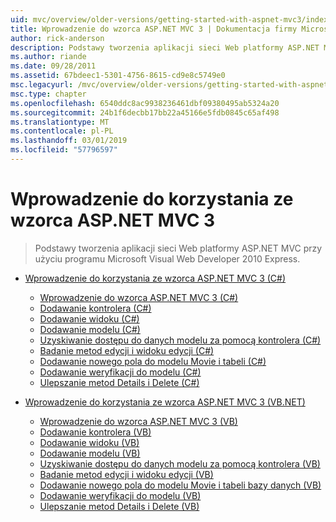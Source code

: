 ```yaml
---
uid: mvc/overview/older-versions/getting-started-with-aspnet-mvc3/index
title: Wprowadzenie do wzorca ASP.NET MVC 3 | Dokumentacja firmy Microsoft
author: rick-anderson
description: Podstawy tworzenia aplikacji sieci Web platformy ASP.NET MVC przy użyciu programu Microsoft Visual Web Developer 2010 Express.
ms.author: riande
ms.date: 09/28/2011
ms.assetid: 67bdeec1-5301-4756-8615-cd9e8c5749e0
msc.legacyurl: /mvc/overview/older-versions/getting-started-with-aspnet-mvc3
msc.type: chapter
ms.openlocfilehash: 6540ddc8ac9938236461dbf09380495ab5324a20
ms.sourcegitcommit: 24b1f6decbb17bb22a45166e5fdb0845c65af498
ms.translationtype: MT
ms.contentlocale: pl-PL
ms.lasthandoff: 03/01/2019
ms.locfileid: "57796597"
---
```

<a name="getting-started-with-aspnet-mvc3"></a>Wprowadzenie do korzystania ze wzorca ASP.NET MVC 3
====================
> Podstawy tworzenia aplikacji sieci Web platformy ASP.NET MVC przy użyciu programu Microsoft Visual Web Developer 2010 Express.


- [Wprowadzenie do korzystania ze wzorca ASP.NET MVC 3 (C#)](cs/index.md)

    - [Wprowadzenie do wzorca ASP.NET MVC 3 (C#)](cs/intro-to-aspnet-mvc-3.md)
    - [Dodawanie kontrolera (C#)](cs/adding-a-controller.md)
    - [Dodawanie widoku (C#)](cs/adding-a-view.md)
    - [Dodawanie modelu (C#)](cs/adding-a-model.md)
    - [Uzyskiwanie dostępu do danych modelu za pomocą kontrolera (C#)](cs/accessing-your-models-data-from-a-controller.md)
    - [Badanie metod edycji i widoku edycji (C#)](cs/examining-the-edit-methods-and-edit-view.md)
    - [Dodawanie nowego pola do modelu Movie i tabeli (C#)](cs/adding-a-new-field.md)
    - [Dodawanie weryfikacji do modelu (C#)](cs/adding-validation-to-the-model.md)
    - [Ulepszanie metod Details i Delete (C#)](cs/improving-the-details-and-delete-methods.md)
- [Wprowadzenie do korzystania ze wzorca ASP.NET MVC 3 (VB.NET)](vb/index.md)

    - [Wprowadzenie do wzorca ASP.NET MVC 3 (VB)](vb/intro-to-aspnet-mvc-3.md)
    - [Dodawanie kontrolera (VB)](vb/adding-a-controller.md)
    - [Dodawanie widoku (VB)](vb/adding-a-view.md)
    - [Dodawanie modelu (VB)](vb/adding-a-model.md)
    - [Uzyskiwanie dostępu do danych modelu za pomocą kontrolera (VB)](vb/accessing-your-models-data-from-a-controller.md)
    - [Badanie metod edycji i widoku edycji (VB)](vb/examining-the-edit-methods-and-edit-view.md)
    - [Dodawanie nowego pola do modelu Movie i tabeli bazy danych (VB)](vb/adding-a-new-field.md)
    - [Dodawanie weryfikacji do modelu (VB)](vb/adding-validation-to-the-model.md)
    - [Ulepszanie metod Details i Delete (VB)](vb/improving-the-details-and-delete-methods.md)
